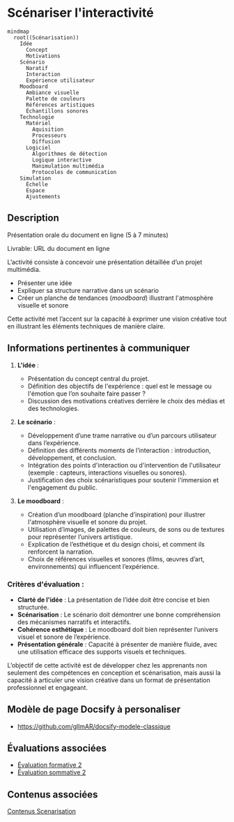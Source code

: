 # Scénariser l'interactivité

```mermaid
mindmap
  root((Scénarisation))
    Idée
      Concept
      Motivations
    Scénario
      Naratif
      Interaction
      Expérience utilisateur
    Moodboard
      Ambiance visuelle
      Palette de couleurs
      Références artistiques
      Échantillons sonores
    Technologie
      Matériel
        Aquisition
        Processeurs
        Diffusion
      Logiciel
        Algorithmes de détection
        Logique interactive
        Manimulation multimédia
        Protocoles de communication
    Simulation
      Échelle
      Espace
      Ajustements
```

## Description

Présentation orale du document en ligne (5 à 7 minutes)

Livrable: URL du document en ligne 

L’activité consiste à concevoir une présentation détaillée d’un projet multimédia. 

* Présenter une idée 
* Expliquer sa structure narrative dans un scénario
* Créer un  planche de tendances (*moodboard*) illustrant l'atmosphère visuelle et sonore  

Cette activité met l’accent sur la capacité à exprimer une vision créative tout en illustrant les éléments techniques de manière claire.


## Informations pertinentes à communiquer

1. **L'idée** :
   - Présentation du concept central du projet.
   - Définition des objectifs de l'expérience : quel est le message ou l'émotion que l’on souhaite faire passer ?
   - Discussion des motivations créatives derrière le choix des médias et des technologies.

2. **Le scénario** :
   - Développement d’une trame narrative ou d’un parcours utilisateur dans l’expérience.
   - Définition des différents moments de l’interaction : introduction, développement, et conclusion.
   - Intégration des points d'interaction ou d'intervention de l'utilisateur (exemple : capteurs, interactions visuelles ou sonores).
   - Justification des choix scénaristiques pour soutenir l'immersion et l'engagement du public.

3. **Le moodboard** :
   - Création d’un moodboard (planche d’inspiration) pour illustrer l'atmosphère visuelle et sonore du projet.
   - Utilisation d’images, de palettes de couleurs, de sons ou de textures pour représenter l’univers artistique.
   - Explication de l’esthétique et du design choisi, et comment ils renforcent la narration.
   - Choix de références visuelles et sonores (films, œuvres d’art, environnements) qui influencent l’expérience.


### Critères d'évaluation :
- **Clarté de l'idée** : La présentation de l’idée doit être concise et bien structurée.
- **Scénarisation** : Le scénario doit démontrer une bonne compréhension des mécanismes narratifs et interactifs.
- **Cohérence esthétique** : Le moodboard doit bien représenter l’univers visuel et sonore de l’expérience.
- **Présentation générale** : Capacité à présenter de manière fluide, avec une utilisation efficace des supports visuels et techniques.


L’objectif de cette activité est de développer chez les apprenants non seulement des compétences en conception et scénarisation, mais aussi la capacité à articuler une vision créative dans un format de présentation professionnel et engageant.


## Modèle de page Docsify à personaliser

* https://github.com/gllmAR/docsify-modele-classique

## Évaluations associées

* [Évaluation formative 2](/evaluations/?id=ef-2)
* [Évaluation sommative 2](/evaluations/?id=es-2)


## Contenus associées

[Contenus Scenarisation](../../contenus/2_scenarisation/README.md ":include")



